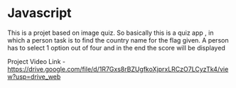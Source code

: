 # Javascript
This is a projet based on image quiz. So basically this is a quiz app , in which a person task is to find the country name for the flag given. A person has to select 1 option out of four and in the end the score will be displayed

Project Video Link - https://drive.google.com/file/d/1R7Gxs8rBZUgfkoXjprxLRCzO7LCyzTk4/view?usp=drive_web
